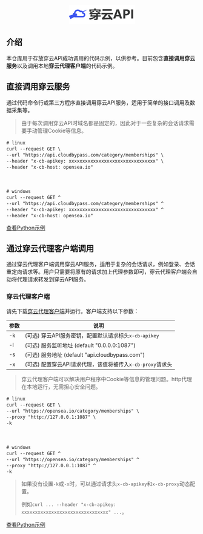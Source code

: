 <p align="center">
  <a href="https://cloudbypass.com/" target="_blank" rel="noopener noreferrer" >
    <div align="center">
        <img src="assets/img.png" alt="Cloudbypass" height="50">
    </div>
  </a>
</p>

## 介绍

<p>本仓库用于存放穿云API成功调用的代码示例，以供参考。目前包含<b>直接调用穿云服务</b>以及调用本地<b>穿云代理客户端</b>的代码示例。</p>

## 直接调用穿云服务

通过代码命令行或第三方程序直接调用穿云API服务，适用于简单的接口调用及数据采集等。
> 由于每次调用穿云API时域名都是固定的，因此对于一些复杂的会话请求需要手动管理Cookie等信息。

```shell
# linux
curl --request GET \
--url "https://api.cloudbypass.com/category/memberships" \
--header "x-cb-apikey: xxxxxxxxxxxxxxxxxxxxxxxxxxxxxxxx" \
--header "x-cb-host: opensea.io"



# windows
curl --request GET ^
--url "https://api.cloudbypass.com/category/memberships" ^
--header "x-cb-apikey: xxxxxxxxxxxxxxxxxxxxxxxxxxxxxxxx" ^
--header "x-cb-host: opensea.io"
```

[查看Python示例](code%2Fio%2Fopensea%2Fcategory_memberships.py)

## 通过穿云代理客户端调用

通过穿云代理客户端调用穿云API服务，适用于复杂的会话请求，例如登录、会话重定向请求等。用户只需要将原有的请求加上代理参数即可，穿云代理客户端会自动将代理请求转发到穿云API服务。

### 穿云代理客户端

请先下载[穿云代理客户端](releases)并运行。客户端支持以下参数：

| 参数 | 说明                                        |
|----|-------------------------------------------|
| -k | (可选) 穿云API服务密钥，配置默认请求标头`x-cb-apikey`      |
| -l | (可选) 服务监听地址 (default "0.0.0.0:1087")      |
| -s | (可选) 服务地址 (default "api.cloudbypass.com") |
| -x | (可选) 配置穿云API请求代理，该值将被传入`x-cb-proxy`请求头    |

> 穿云代理客户端可以解决用户程序中Cookie等信息的管理问题。http代理在本地运行，无需担心安全问题。

```shell
# linux
curl --request GET \
--url "https://opensea.io/category/memberships" \
--proxy "http://127.0.0.1:1087" \
-k



# windows
curl --request GET ^
--url "https://opensea.io/category/memberships" ^
--proxy "http://127.0.0.1:1087" ^
-k
```

> 如果没有设置`-k`或`-x`时，可以通过请求头`x-cb-apikey`和`x-cb-proxy`动态配置。
>
> 例如`curl ... --header "x-cb-apikey: xxxxxxxxxxxxxxxxxxxxxxxxxxxxxxxx" ...`。

[查看Python示例](code%2Fio%2Ftlscontact%2Fvisas-fr%2Flogin.py)